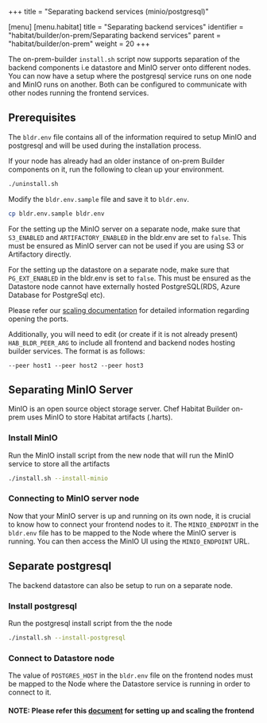 +++
title = "Separating backend services (minio/postgresql)"

[menu]
  [menu.habitat]
    title = "Separating backend services"
    identifier = "habitat/builder/on-prem/Separating backend services"
    parent = "habitat/builder/on-prem"
    weight = 20
+++

The on-prem-builder `install.sh` script now supports separation of the backend components i.e datastore and MinIO server onto different nodes.
You can now have a setup where the postgresql service runs on one node and MinIO runs on another. Both can be configured to communicate with other nodes running the frontend services.

## Prerequisites

The `bldr.env` file contains all of the information required to setup MinIO and postgresql and will be used during the installation process.

If your node has already had an older instance of on-prem Builder components on it, run the following to clean up your environment.

```bash
./uninstall.sh
```

Modify the `bldr.env.sample` file and save it to `bldr.env`.

```bash
cp bldr.env.sample bldr.env
```

For the setting up the MinIO server on a separate node, make sure that `S3_ENABLED` and `ARTIFACTORY_ENABLED` in the bldr.env are set to `false`.
This must be ensured as MinIO server can not be used if you are using S3 or Artifactory directly.

For the setting up the datastore on a separate node, make sure that `PG_EXT_ENABLED` in the bldr.env is set to `false`.
This must be ensured as the Datastore node cannot have externally hosted PostgreSQL(RDS, Azure Database for PostgreSql etc).

Please refer our [scaling documentation](./scaling.md#deploying-new-front-ends) for detailed information regarding opening the ports.

Additionally, you will need to edit (or create if it is not already present) `HAB_BLDR_PEER_ARG` to include all frontend and backend nodes hosting builder services. The format is as follows:

```shell
--peer host1 --peer host2 --peer host3
```

## Separating MinIO Server

MinIO is an open source object storage server. Chef Habitat Builder on-prem uses MinIO to store Habitat artifacts (.harts).

### Install MinIO

Run the MinIO install script from the new node that will run the MinIO service to store all the artifacts

```bash
./install.sh --install-minio
```

### Connecting to MinIO server node

Now that your MinIO server is up and running on its own node, it is crucial to know how to connect your frontend nodes to it.
The `MINIO_ENDPOINT` in the `bldr.env` file has to be mapped to the Node where the MinIO server is running.
You can then access the MinIO UI using the `MINIO_ENDPOINT` URL.

## Separate postgresql

The backend datastore can also be setup to run on a separate node.

### Install postgresql

Run the postgresql install script from the the node

```bash
./install.sh --install-postgresql
```

### Connect to Datastore node

The value of `POSTGRES_HOST` in the `bldr.env` file on the frontend nodes must be mapped to the Node where the Datastore service is running in order to connect to it.

#### NOTE: Please refer this [document](./scaling.md) for setting up and scaling the frontend
